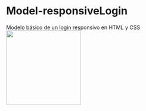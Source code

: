 # Model-responsiveLogin
Modelo básico de un login responsivo en HTML y  CSS
<img src="https://github.com/deviacode/Model-responsiveLogin/blob/master/screenshot.png" width="200">

